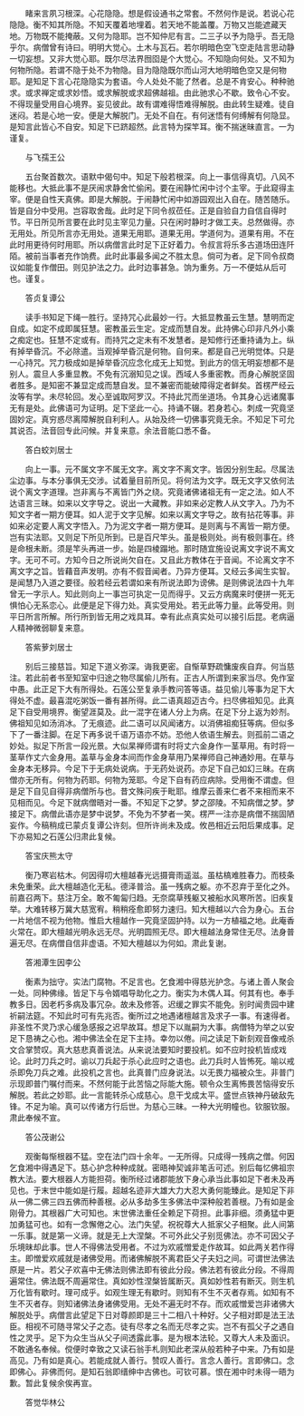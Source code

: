 <!-- { "loadSidebar": true } -->
　　睹来言夙习根深。心花隐隐。想是假设通书之常套。不然何作是说。若说心花隐隐。衡不知其所隐。不知天覆着地埋着。若天地不能盖覆。万物又岂能遮藏天地。万物既不能掩蔽。又何为隐耶。岂不知仲尼有言。二三子以予为隐乎。吾无隐乎尔。病僧曾有诗曰。明明大觉心。土木与瓦石。若尔明暗色空飞空走陆言思动静一切妄想。又非大觉心耶。既尔尽法界囫囵是个大觉心。不知隐向何处。又不知为何物所隐。若谓不隐于处不为物隐。目为隐隐既尔而山河大地明暗色空又是何物耶。是知足下言心花隐隐实为套语。今人处处不能了然者。总是不肯安心。种种驰求。或求禅定或求妙悟。或求解脱或求超佛越祖。由此驰求心不歇。致令心不安。不得现量受用自心境界。妄见彼此。故有谓难得悟难得解脱。由此转生疑难。徒自迷闷。若是心地一安。便是大解脱门。无处不自在。有何迷悟有何缚解有何隐显。是知言此皆心不自安。知足下已跻超然。此言特为探竿耳。衡不揣迷昧直言。一为谨复。

　　与飞孺王公

　　五台聚首数次。语默中偈句中。知足下般若根深。向上一事信得真切。八风不能移也。大抵此事不是厌闹求静舍忙偷闲。要在闹静忙闲中讨个主宰。于此窥得主宰。便是自性天真佛。即是大解脱。于闹静忙闲中如游园观出入自在。随苦随乐。皆是自分中受用。岂容取舍哉。此时足下同令叔莅任。正是自验自力自信自得时节。平日所见所言要在此时见主宰见力量。只在闲时静时才做工夫。总然做得。亦无用处。所见所言亦无用处。道果无用耶。道果无用。学道何为。道果有用。不在此时用更待何时用耶。所以病僧言此时足下正好着力。令叔言将乐多古道场田连阡陌。被前当事者充作饷费。此时此事最多闻之不胜太息。倘可为者。足下同令叔商议如能复作僧田。则见护法之力。此时边事甚急。饷为重务。万一不便姑从后可也。谨复。

　　答贞复谭公

　　读手书知足下绳一胜行。坚持咒心此最妙一行。大抵显教虽云生慧。慧明而定自成。如定不成即属狂慧。密教虽云生定。定成而慧自发。此持佛心印非凡外小乘之痴定也。狂慧不定或有。而持咒之定未有不发慧者。是知修行还重持诵为上。纵有掉举昏沉。不必除遣。当观掉举昏沉是何物。自何来。都是自己光明觉体。只是一心持咒。咒力极成如是掉举昏沉应念化成无上知觉。到此方的信无明妄想都不是别人。震旦人多重显教。不免有沉溺知见之误。西域人多重密教。而身心解脱坚固者胜多。是知密不兼显定成而慧自发。显不兼密而能破障得定者鲜矣。首楞严经云汝等有学。未尽轮回。发心至诚取阿罗汉。不持此咒而坐道场。令其身心远诸魔事无有是处。此佛语可为证明。足下坚此一心。持诵不辍。若身若心。刺成一究竟坚固妙定。真穷惑尽离障解脱自利利人。从始及终一切佛事究竟无余。不知足下可允其说否。法音回专此问候。并复来意。余法音能口悉不备。

　　答白蛟刘居士

　　向上一事。元不属文字不属无文字。离文字不离文字。皆因分别生起。尽属法尘边事。与本分事俱无交涉。试着量目前所见。将何法为文字。既无文字又依何法说个离文字道理。岂非离与不离皆门外之绕。究竟诸佛诸祖无有一定之法。如人不达语言三昧。如来以文字导之。说出一大藏教。非如来必定教人从文字入。乃为不知文字者一期方便耳。如人泥于文字见解。如来以离文字导之。故有拈花等事。非如来必定要人离文字悟入。乃为泥文字者一期方便耳。是则离与不离皆一期方便。岂有实法耶。又则足下所见所到。已是百尺竿头。虽是极则处。尚有极则事在。终是命根未断。须是竿头再进一步。始是四棱蹋地。那时随宜施设说离文字说不离文字。无可不可。方知今日之所说尚欠自在。又且此方教体在于音闻。不论离文字不离文字之旨。皆藉音声发明。亦有不假音闻者。乃异方便耳。又经云多闻生实智。是闻慧乃入道之要径。般若经云若谓如来有所说法即为谤佛。是则佛说法四十九年曾无一字示人。知此则向上一事岂可执定一见而得乎。又云方病魔来时便拼一死无惧怕心无系恋心。此便是足下得力处。真实受用处。若无此等力量。此等受用。则平日所言所解。所行所到皆无用之戏具耳。幸有此点真实处可以接引后昆。老病逼人精神微弱聊复来意。

　　答紫萝刘居士

　　别后三接慈旨。知足下道义弥深。诲我更密。自惭草野疏慵废疾自弃。何当慈注。若此前者书至知室中归途之物尽属偷儿所有。正古人所谓到来家当尽。免作室中愚。此正足下大有所得处。石莲公至复承手教问答等语。益见偷儿等事为足下大得处不虚。最喜混吃粥饭一番有甚所得。此二语真超迈古今。扫尽佛祖知见。此真足下自受用境界。衡望涯莫及。此一混字在诸人分上为病。在足下分上返为妙剂。佛祖知见如汤消冰。了无痕迹。此二语可以风闻诸方。以消佛祖痴狂等病。但似多下了一番注脚。在足下再多说千语万语亦不妨。恐他人依语生解去。则孤前二语之妙处。拟足下所言一段光景。大似杲禅师谓有时将丈六金身作一茎草用。有时将一茎草作丈六金身用。盖草与金身本间而作金身草用乃杲禅师自己神通妙用。在草与金身本无移异。今足下于无病处说病。于无药处说药。亦足下自己如幻三昧。在病僧亦无所有。何物为药耶。何物为笼耶。今足下自有药应病除。受用衡不谓虚。但是足下自见自得非病僧所与也。昔文殊问疾于毗耶。维摩云善来仁者不来相而来不见相而见。今足下就病僧晤对一番。不知足下之梦。梦之邵陵。不知病僧之梦。梦接足下。病僧此语亦是梦中说梦。不免为不梦者一笑。楞严一注亦是病僧不揣固陋妄作。今稿稍成已蒙贞复谭公许刻。但所许尚未及成。攸邑相近云阳后果成事。足下亦易知之石莲公归肃此复候。

　　答宝庆熊太守

　　衡乃寒岩枯木。何因得叨大檀越春光远摄膏雨遥滋。虽枯槁难胜春力。而枝条未免重荣。此大檀越造化无私。德泽普洽。虽一残病之躯。亦不忍弃于至化之外。前嘉召两下。慈注万全。敢不匍匐归趋。无奈腐草残躯又被船水风寒所苦。旧疾复举。大难转移万冀大慈宽宥。稍稍痊愈即努力速归。知大檀越以六合为身心。五台一片地信不视为他物。惟启大檀越作一究竟坚固护持。以为一方植福之地。此庵香火常在。即大檀越光明永远无尽。光明圆照无尽。即大檀越法身常住无尽。法身普遍无尽。在病僧自信非虚语。不知大檀越以为何如。肃此复谢。

　　答湘潭生因李公

　　衡素为拙守。实法门腐物。不足言也。乞食湘中得慈光护念。与诸上善人聚会一处。同种佛缘。皆足下与令婿唱导助化之力。衡实为木偶人耳。何其有也。奉手教多日。因老朽多病及事冗杂。故未及修答。迟缓之罪实不能免。别时闻贵园中建祈嗣法筵。不知此时可有先兆否。衡所过之地遇诸檀越言及求子一事。有速得者。非圣性不灵乃求心缓急感报之迟早故耳。想足下以胤嗣为大事。病僧特为举之以安足下恳祷之心也。湘中佛法全在足下主持。幸勿以倦。间之读足下新刻观音像戒杀文合掌赞叹。真大慈悲真善说法。从来说法要知时要投机。如不应时投机皆成戏论。此时刀兵之时。谕以刀兵起于杀心此应时之语也。此刀兵时人皆怖死。喻以戒杀即免刀兵之难。此投机之言也。此真普门应身说法。以无畏力福被众生。非普门示现即普门嘱付而来。不然何能于此苦恼之际能大施。顿令众生离怖畏苦恼得安乐解脱。若此之妙耶。此一言能转杀心成慈心。息干戈成太平。盛世点铁神丹破敌先锋。不足为喻。真可以传诸方行后世。为慈心三昧。一种大光明幢也。钦服钦服。肃此奉候不宣。

　　答公茂谢公

　　观衡每惭根器不猛。空在法门四十余年。一无所得。只成得一残病之僧。何因乞食湘中得遇足下。慈心护念种种成就。密晤神契诚非笔舌可述。别后每忆佛祖宗教大法。要大根器人方能担荷。衡所经过诸郡能放下身心承当此事如足下者未及再见也。于末世中能如是行履。超越名迹非大雄大力大忍大勇何能臻此。是知足下非从一佛二佛三四五佛而种善根。必从多劫多生多佛法中深种般若善根。乃有如是金刚骨力。其根器广大可知也。末世佛法重任全赖足下荷担。此事非细。须勇猛中更加勇猛可也。如有一念懈倦之心。法门失望。祝祝尊大人抵家父子相聚。此人间第一乐事。就是第一义谛。就是无上大涅槃。不可外此父子别觅佛法。亦不可因父子乐境昧却此事。世人不得佛法受用者。不过为欢戚憎爱走作故耳。如此两关若作得主。即憎爱欢戚就是诸佛受用。而诸佛解脱不离君臣父子夫妇之间。可谓世法佛法原是一片。若父子欢喜中无佛法则佛法即有彼此分段。佛法若有彼此分段。不得周遍常住。佛法既不周遍常住。真如妙性涅槃皆属断灭。真如妙性若有断灭。则生机万化皆有歇时。理可成乎。如观生理无有歇时。则知有不生不灭者存焉。如知有不生不灭者存。则知诸佛法身诸佛受用。无处不遍无时不存。而欢戚憎爱岂非诸佛大解脱处乎。病僧言此望足下日对尊颜即是三十二相八十种好。父子相对即是法王法臣。相视不可随寻常父子之态。徒有尽孝之名而无尽孝之实。岂不有孤父子之遇自性之灵乎。足下为众生当从父子间透露此事。是为根本法轮。又尊大人未及面识。不敢通名奉候。傥便时幸致之又读石翁手札则知此老深从般若种子中来。乃有如是高见。乃有如是真心。若能成就人善行。赞叹人善行。言念人善行。言即佛口。念即佛心。非佛而何。是知石翁即缙绅中古佛也。可钦可慕。恨在湘中时未得一晤为歉。暂此复候余俟再宣。

　　答觉华林公

